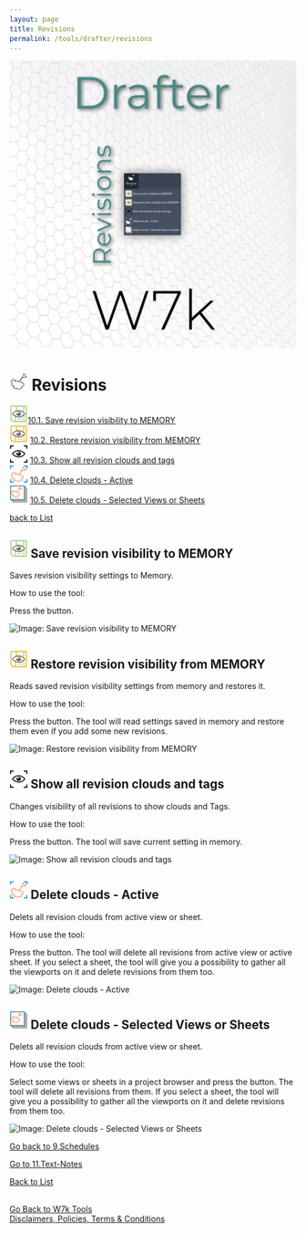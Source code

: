 ```yaml
---
layout: page
title: Revisions
permalink: /tools/drafter/revisions
---
```



![Revisions](/images/Tools/Drafter/drafterRevision.jpg)  


# <a id="revisions"></a> ![Revisions](/images/Tools/Drafter/Icons/Revision.png) Revisions  
  
![Save revision visibility to MEMORY](/images/Tools/Drafter/Icons/RevisionSaveVisibility.png)[10.1. Save revision visibility to MEMORY](#save-revision-visibility-to-memory)  
![Restore revision visibility from MEMORY](/images/Tools/Drafter/Icons/RevisionRestoreVisibility.png) [10.2. Restore revision visibility from MEMORY](#restore-revision-visibility-from-memory)  
![Show all revision clouds and tags](/images/Tools/Drafter/Icons/RevisionVisibility.png) [10.3. Show all revision clouds and tags](#show-all-revision-clouds-and-tags)  
![Delete clouds - Active](/images/Tools/Drafter/Icons/RevisionActiveView.png) [10.4. Delete clouds - Active](#delete-clouds-active)  
![Delete clouds - Selected Views or Sheets](/images/Tools/Drafter/Icons/RevisionViews.png) [10.5. Delete clouds - Selected Views or Sheets](#delete-clouds-selected-views-or-sheets)  

[back to List](/Drafter.md/#list)  

## <a id="save-revision-visibility-to-memory"></a> ![Save revision visibility to MEMORY](/images/Tools/Drafter/Icons/RevisionSaveVisibility.png) Save revision visibility to MEMORY

Saves revision visibility settings to Memory.

How to use the tool:

Press the button. 

![Image: Save revision visibility to MEMORY](https://drive.google.com/uc?export=view&id=19FsLN1_MoZPE2O9_VXbxmx29L1P9tklL)  

## <a id="restore-revision-visibility-from-memory"></a> ![Restore revision visibility from MEMORY](/images/Tools/Drafter/Icons/RevisionRestoreVisibility.png) Restore revision visibility from MEMORY

Reads saved revision visibility settings from memory and restores it. 

How to use the tool:

Press the button. The tool will read settings saved in memory and restore them even if you add some new revisions.

![Image: Restore revision visibility from MEMORY](https://drive.google.com/uc?export=view&id=19Er9TRvRTeF7G4Rx-NGunbku9vvNWV39)  

## <a id="show-all-revision-clouds-and-tags"></a> ![Show all revision clouds and tags](/images/Tools/Drafter/Icons/RevisionVisibility.png) Show all revision clouds and tags

Changes visibility of all revisions to show clouds and Tags. 

How to use the tool:

Press the button. The tool will save current setting in memory.

![Image: Show all revision clouds and tags](https://drive.google.com/uc?export=view&id=1AC1dz6ptTy29Jr1If8KDfTuQlMkHkjGG)  


## <a id="delete-clouds-active"></a> ![Delete clouds - Active](/images/Tools/Drafter/Icons/RevisionActiveView.png) Delete clouds - Active

Delets all revision clouds from active view or sheet.

How to use the tool:

Press the button. The tool will delete all revisions from active view or active sheet. If you select a sheet, the tool will give you a possibility to gather all the viewports on it and delete revisions from them too. 
 
![Image: Delete clouds - Active](https://drive.google.com/uc?export=view&id=19Pv0auz1a6xLwStmMPgCxxHHJD4_qKYp)  

## <a id="delete-clouds-selected-views-or-sheets"></a> ![Delete clouds - Selected Views or Sheets](/images/Tools/Drafter/Icons/RevisionViews.png) Delete clouds - Selected Views or Sheets

Delets all revision clouds from active view or sheet.

How to use the tool:

Select some views or sheets in a project browser and press the button. The tool will delete all revisions from them. If you select a sheet, the tool will give you a possibility to gather all the viewports on it and delete revisions from them too. 

![Image: Delete clouds - Selected Views or Sheets](https://drive.google.com/uc?export=view&id=1A-Olh-YWrNGJD2eRMkmVLrL3HU6vjiHt)  



[Go back to 9.Schedules](/DrShedules.md/#schedules)  

[Go to 11.Text-Notes](/DrTextNotes.md/#text-notes)  

[Back to List](/Drafter.md/#list)  
  
  
<br>
<div class="backToTools">
    <a href="https://w7k.pl/tools/">Go Back to W7k Tools</a>
</div>
<div class="terms">
    <a href="https://w7k.pl/terms/">Disclaimers, Policies, Terms & Conditions</a>
</div>

